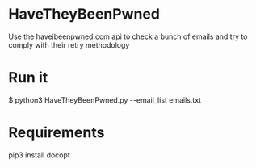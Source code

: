 # HaveTheyBeenPwned
Use the haveibeenpwned.com api to check a bunch of emails and try to comply with their retry methodology

# Run it
$ python3 HaveTheyBeenPwned.py --email_list emails.txt

# Requirements
pip3 install docopt
